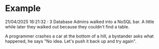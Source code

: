 # Example

<!-- replace-with-date starts -->
21/04/2025 16:21:32 : 3 Database Admins walked into a NoSQL bar. A little while later they walked out because they couldn't find a table.
<!-- replace-with-date ends -->

<!-- replace-with-joke starts -->
A programmer crashes a car at the bottom of a hill, a bystander asks what happened, he says "No idea. Let's push it back up and try again".
<!-- replace-with-joke ends -->